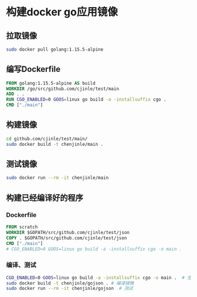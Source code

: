 # 构建docker go应用镜像

## 拉取镜像

```sh
sudo docker pull golang:1.15.5-alpine
```

## 编写Dockerfile
```Dockerfile
FROM golang:1.15.5-alpine AS build
WORKDIR /go/src/github.com/cjinle/test/main
ADD . .
RUN CGO_ENABLED=0 GOOS=linux go build -a -installsuffix cgo .
CMD ["./main"]
```

## 构建镜像
```sh
cd github.com/cjinle/test/main/
sudo docker build -t chenjinle/main .
```

## 测试镜像
```sh
sudo docker run --rm -it chenjinle/main
```


## 构建已经编译好的程序

### Dockerfile
```Dockerfile
FROM scratch
WORKDIR $GOPATH/src/github.com/cjinle/test/json
COPY . $GOPATH/src/github.com/cjinle/test/json
CMD ["./main"]
# CGO_ENABLED=0 GOOS=linux go build -a -installsuffix cgo -o main .
```

### 编译、测试

```sh
CGO_ENABLED=0 GOOS=linux go build -a -installsuffix cgo -o main .  # 生成程序
sudo docker build -t chenjinle/gojson . # 编译镜像
sudo docker run --rm -it chenjinle/gojson  # 测试
```
